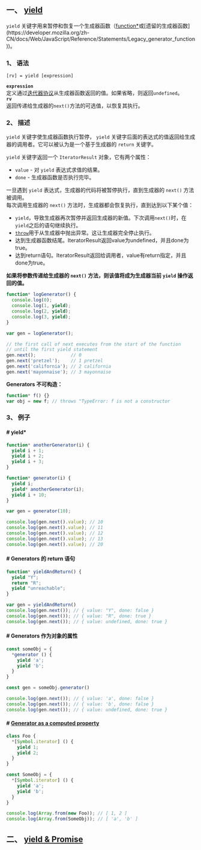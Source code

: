 ## 一、 [yield](https://developer.mozilla.org/zh-CN/docs/Web/JavaScript/Reference/Operators/yield)
`yield` 关键字用来暂停和恢复一个生成器函数（[function*](https://developer.mozilla.org/zh-CN/docs/Web/JavaScript/Reference/Statements/function*)或[遗留的生成器函数](https://developer.mozilla.org/zh-CN/docs/Web/JavaScript/Reference/Statements/Legacy_generator_function))。  
### 1、 语法
```
[rv] = yield [expression]
```
**`expression`**  
定义通过[迭代器协议](https://developer.mozilla.org/zh-CN/docs/Web/JavaScript/Reference/Iteration_protocols#iterator)从生成器函数返回的值。如果省略，则返回`undefined`。  
**`rv`**  
返回传递给生成器的`next()`方法的可选值，以恢复其执行。  

### 2、 描述
`yield` 关键字使生成器函数执行暂停， `yield` 关键字后面的表达式的值返回给生成器的调用者。它可以被认为是一个基于生成器的 `return` 关键字。  

`yield` 关键字返回一个 `IteratorResult` 对象，它有两个属性：  
* `value` - 对 `yield` 表达式求值的结果。
* `done` - 生成器函数是否执行完毕。

一旦遇到 `yield` 表达式，生成器的代码将被暂停执行，直到生成器的 `next()` 方法被调用。  
每次调用生成器的 `next()` 方法时，生成器都会恢复执行，直到达到以下某个值：  
* `yield`，导致生成器再次暂停并返回生成器的新值。下次调用`next()`时，在`yield`之后的语句继续执行。
* [`throw`](https://developer.mozilla.org/zh-CN/docs/Web/JavaScript/Reference/Statements/throw)用于从生成器中抛出异常。这让生成器完全停止执行。
* 达到生成器函数结尾。IteratorResult返回value为undefined，并且done为true。
* 达到return语句。IteratorResult返回给调用者，value有return指定，并且done为true。

**如果将参数传递给生成器的 `next()` 方法，则该值将成为生成器当前 `yield` 操作返回的值。**  
```js
function* logGenerator() {
  console.log(0);
  console.log(1, yield);
  console.log(2, yield);
  console.log(3, yield);
}

var gen = logGenerator();

// the first call of next executes from the start of the function
// until the first yield statement
gen.next();             // 0
gen.next('pretzel');    // 1 pretzel
gen.next('california'); // 2 california
gen.next('mayonnaise'); // 3 mayonnaise
```

**Generators 不可构造：**  
```js
function* f() {}
var obj = new f; // throws "TypeError: f is not a constructor
```


### 3、 例子
#### \# yield*
```js
function* anotherGenerator(i) {
  yield i + 1;
  yield i + 2;
  yield i + 3;
}

function* generator(i) {
  yield i;
  yield* anotherGenerator(i);
  yield i + 10;
}

var gen = generator(10);

console.log(gen.next().value); // 10
console.log(gen.next().value); // 11
console.log(gen.next().value); // 12
console.log(gen.next().value); // 13
console.log(gen.next().value); // 20
```

#### \# Generators 的 return 语句
```js
function* yieldAndReturn() {
  yield "Y";
  return "R";
  yield "unreachable";
}

var gen = yieldAndReturn()
console.log(gen.next()); // { value: "Y", done: false }
console.log(gen.next()); // { value: "R", done: true }
console.log(gen.next()); // { value: undefined, done: true }
```

#### \# Generators 作为对象的属性
```js
const someObj = {
  *generator () {
    yield 'a';
    yield 'b';
  }
}

const gen = someObj.generator()

console.log(gen.next()); // { value: 'a', done: false }
console.log(gen.next()); // { value: 'b', done: false }
console.log(gen.next()); // { value: undefined, done: true }
```

#### \# [Generator as a computed property](https://developer.mozilla.org/en-US/docs/Web/JavaScript/Reference/Statements/function*#Generator_as_a_computed_property)
```js
class Foo {
  *[Symbol.iterator] () {
    yield 1;
    yield 2;
  }
}

const SomeObj = {
  *[Symbol.iterator] () {
    yield 'a';
    yield 'b';
  }
}

console.log(Array.from(new Foo)); // [ 1, 2 ]
console.log(Array.from(SomeObj)); // [ 'a', 'b' ]
```

## 二、 [yield & Promise](https://www.jianshu.com/p/c1b8b89c4905)  
